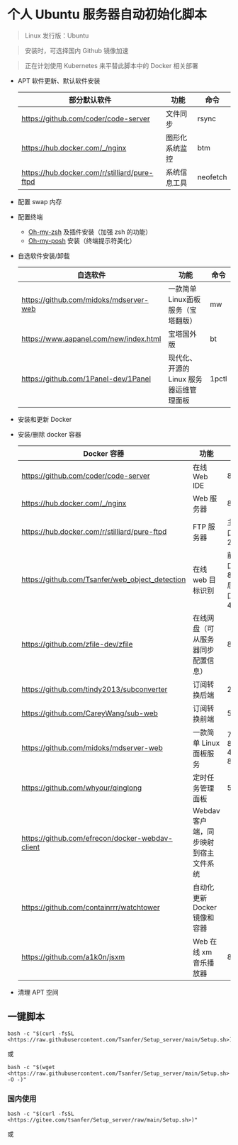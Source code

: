 # 

# 个人 Ubuntu 服务器自动初始化脚本

> Linux 发行版：Ubuntu
> 

> 安装时，可选择国内 Github 镜像加速
> 

> 正在计划使用 Kubernetes 来平替此脚本中的 Docker 相关部署
> 
- APT 软件更新、默认软件安装
    
    
    | 部分默认软件 | 功能 | 命令 |
    | --- | --- | --- |
    | https://github.com/coder/code-server | 文件同步 | rsync |
    | https://hub.docker.com/_/nginx | 图形化系统监控 | btm |
    | https://hub.docker.com/r/stilliard/pure-ftpd | 系统信息工具 | neofetch |
- 配置 swap 内存
- 配置终端
    - [Oh-my-zsh](https://github.com/ohmyzsh/ohmyzsh) 及插件安装（加强 zsh 的功能）
    - [Oh-my-posh](https://github.com/JanDeDobbeleer/oh-my-posh) 安装（终端提示符美化）
- 自选软件安装/卸载
    
    
    | 自选软件 | 功能 | 命令 |
    | --- | --- | --- |
    | https://github.com/midoks/mdserver-web | 一款简单Linux面板服务（宝塔翻版） | mw |
    | https://www.aapanel.com/new/index.html | 宝塔国外版 | bt |
    | https://github.com/1Panel-dev/1Panel | 现代化、开源的 Linux 服务器运维管理面板 | 1pctl |
- 安装和更新 Docker
- 安装/删除 docker 容器
    
    
    | Docker 容器 | 功能 | 端口 |
    | --- | --- | --- |
    | https://github.com/coder/code-server | 在线 Web IDE | 8443 |
    | https://hub.docker.com/_/nginx | Web 服务器 | 80 |
    | https://hub.docker.com/r/stilliard/pure-ftpd | FTP 服务器 | 主动端口：21 |
    | https://github.com/Tsanfer/web_object_detection | 在线 web 目标识别 | 前端端口：8000<br/>后端端口：4000 |
    | https://github.com/zfile-dev/zfile | 在线网盘（可从服务器同步配置信息） | 8080 |
    | https://github.com/tindy2013/subconverter | 订阅转换后端 | 25500 |
    | https://github.com/CareyWang/sub-web | 订阅转换前端 | 58080 |
    | https://github.com/midoks/mdserver-web | 一款简单 Linux 面板服务 | 7200 80 443 888 |
    | https://github.com/whyour/qinglong | 定时任务管理面板 | 5700 |
    | https://github.com/efrecon/docker-webdav-client | Webdav 客户端，同步映射到宿主文件系统 |  |
    | https://github.com/containrrr/watchtower | 自动化更新 Docker 镜像和容器 |  |
    | https://github.com/a1k0n/jsxm | Web 在线 xm 音乐播放器 | 8081 |
- 清理 APT 空间

## 一键脚本

```
bash -c "$(curl -fsSL <https://raw.githubusercontent.com/Tsanfer/Setup_server/main/Setup.sh>)"

```

或

```
bash -c "$(wget <https://raw.githubusercontent.com/Tsanfer/Setup_server/main/Setup.sh> -O -)"

```

### 国内使用

```
bash -c "$(curl -fsSL <https://gitee.com/tsanfer/Setup_server/raw/main/Setup.sh>)"

```

或
